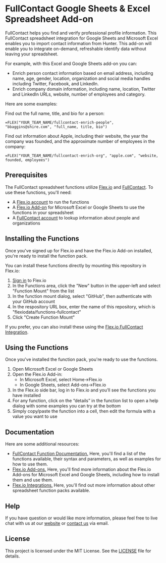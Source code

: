 # FullContact Google Sheets & Excel Spreadsheet Add-on

FullContact helps you find and verify professional profile information. This FullContact spreadsheet integration for Google Sheets and Microsoft Excel enables you to import contact information from Hunter. This add-on will enable you to integrate on-demand, refreshable identify data without leaving your spreadsheet.

For example, with this Excel and Google Sheets add-on you can:

* Enrich person contact information based on email address, including name, age, gender, location, organization and social media handles including Twitter, Facebook, and LinkedIn.
* Enrich company domain information, including name, location, Twitter and LinkedIn URLs, website, number of employees and category.

Here are some examples:

Find out the full name, title, and bio for a person:
```
=FLEX("YOUR_TEAM_NAME/fullcontact-enrich-people", "bbaggins@shire.com", "full_name, title, bio")
```

Find out information about Apple, including their website, the year the company was founded, and the approximate number of employees in the company:
```
=FLEX("YOUR_TEAM_NAME/fullcontact-enrich-org", "apple.com", "website, founded, employees")
```

## Prerequisites

The FullContact spreadsheet functions utilize [Flex.io](https://www.flex.io) and [FullContact](https://www.fullcontact.com). To use these functions, you'll need:

* A [Flex.io account](https://www.flex.io/app/signup) to run the functions
* A [Flex.io Add-on](https://www.flex.io/add-ons) for Microsoft Excel or Google Sheets to use the functions in your spreadsheet
* A [FullContact account](https://www.fullcontact.com/pricing-plans/) to lookup information about people and organizations

## Installing the Functions

Once you've signed up for Flex.io and have the Flex.io Add-on installed, you're ready to install the function pack.

You can install these functions directly by mounting this repository in Flex.io:

1. [Sign in](https://www.flex.io/app/signin) to Flex.io
2. In the Functions area, click the "New" button in the upper-left and select "Function Mount" from the list
3. In the function mount dialog, select "GitHub", then authenticate with your GitHub account
4. In the respository URL box, enter the name of this repository, which is "flexiodata/functions-fullcontact"
5. Click "Create Function Mount"

If you prefer, you can also install these using the [Flex.io FullContact Integration](https://www.flex.io/integrations/fullcontact).

## Using the Functions

Once you've installed the function pack, you're ready to use the functions.

1. Open Microsoft Excel or Google Sheets
2. Open the Flex.io Add-in:
   - In Microsoft Excel, select Home->Flex.io
   - In Google Sheets, select Add-ons->Flex.io
3. In the Flex.io side bar, log in to Flex.io and you’ll see the functions you have installed
4. For any function, click on the “details” in the function list to open a help dialog with some examples you can try at the bottom
5. Simply copy/paste the function into a cell, then edit the formula with a value you want to use

## Documentation

Here are some additional resources:

* [FullContact Function Documentation.](https://www.flex.io/integrations/fullcontact#functions-and-syntax) Here, you'll find a list of the functions available, their syntax and parameters, as well as examples for how to use them.
* [Flex.io Add-ons.](https://www.flex.io/add-ons) Here, you'll find more information about the Flex.io Add-ons for Microsoft Excel and Google Sheets, including how to install them and use them.
* [Flex.io Integrations.](https://www.flex.io/integrations) Here, you'll find out more information about other spreadsheet function packs available.

## Help

If you have question or would like more information, please feel free to live chat with us at our [website](https://www.flex.io) or [contact us](https://www.flex.io/about#contact-us) via email.

## License

This project is licensed under the MIT License. See the [LICENSE](LICENSE) file for details.

